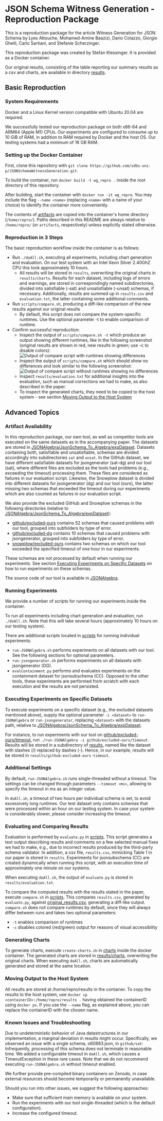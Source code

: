 # JSON Schema Witness Generation - Reproduction Package

This is a reproduction package for the article Witness Generation for JSON Schema
by Lyes Attouche, Mohamed-Amine Baazizi, Dario Colazzo, Giorgio Ghelli, Carlo Sartiani, and Stefanie Scherzinger.

This reproduction package was created by Stefan Klessinger.
It is provided as a Docker container.

Our original results, consisting of the table reporting our summary results as a csv and charts, are available in directory [results](artifacts/results). 

## Basic Reproduction
### System Requirements
Docker and a Linux Kernel version compatible with Ubuntu 20.04 are required.

We successfully tested our reproduction package on both x86-64 and ARM64 (Apple M1) CPUs. 
Our experiments are configured to consume up to 10 GiB of RAM, in addition to RAM required by Docker and the host OS. Our testing systems had a minimum of 16 GB RAM. 
### Setting up the Docker Container
First, clone this repository with 
``git clone https://github.com/sdbs-uni-p/JSONSchemaWitnessGeneration.git``. 

To build the container, run ``docker build -t wg_repro .`` inside the root directory of this repository.

After building, start the container with ``docker run -it wg_repro``. You may include the flag ``--name <name>`` (replacing ``<name>`` with a name of your choice) to identify the container more conveniently.

The contents of [artifacts](artifacts) are copied into the container's home directory (``/home/repro/``). Paths described in this README are always relative to ``/home/repro/`` (or ``artifacts``, respectively) unless explicitly stated otherwise.

### Reproduction in 3 Steps
The basic reproduction workflow inside the container is as follows:
* Run ``./doAll.sh``, executing all experiments, including chart generation and evaluation. On our test system with an Intel Xeon Silver 2.40GhZ CPU this took approximately 10 hours.
  * All results will be stored in ``results``, overwriting the original charts in ``results/charts``. Results for each dataset, including logs of errors and warnings, are stored in correspondingly named subdirectories, divided into satisfiable (-sat) and unsatisfiable (-unsat) schemas, if necessary. Additionally, results are summed up in ``results.csv`` and ``evaluation.txt``, the latter containing some additional comments. 
* Run ``scripts/compare.sh``, producing a diff-like comparison of the new results against our original results
  * By default, this script does not compare the system-specific runtimes. Use the optional parameter -t to enable comparison of runtime.
* Confirm successful reproduction:
    * Inspect the output of ``scripts/compare.sh -t`` which produce an output showing different runtimes, like in the following screenshot (original results are shown in red, new results in green; use -c to disable colors):
      ![Output of compare script with runtimes showing differences](supplements/compare-t.png "Compare output with runtime")
    * Inspect the output of ``scripts/compare.sh`` which should show no differences and look similar to the following screenshot:
      ![Output of compare script without runtimes showing no differences](supplements/compare.png "Compare output without runtime")
    * Inspect ``results/evaluation.txt`` for additional insights into the evaluation, such as manual corrections we had to make, as also described in the paper.
    * To inspect the generated charts, they need to be copied to the host system - see section [Moving Output to the Host System](#moving-output-to-the-host-system)

## Advanced Topics
### Artifact Availability
In this reproduction package, our own tool, as well as competitor tools are executed on the same datasets as in the accompanying paper. The datasets are stored in [JSONAlgebra/JsonSchema_To_Algebra/expDataset](artifacts/JSONAlgebra/JsonSchema_To_Algebra/expDataset). Datasets containing both, satisfiable and unsatisfiable, schemas are divided accordingly into subdirectories ``sat``  and ``unsat``. In the GitHub dataset, we have different satisfiable datasets for jsongenerator (sat-dg) and our tool (sat), where different files are excluded as the tools had problems (e.g., exceeding the timeout) processing them. These files are considered as failures in our evaluation script. Likewise, the Snowplow dataset is divided into different datasets for jsongenerator (dg) and our tool (ours), the latter missing two schemas that exceeded the timeout during our experiments which are also counted as failures in our evaluation script.

We also provide the excluded GitHub and Snowplow schemas in the following directories (relative to [JSONAlgebra/JsonSchema_To_Algebra/expDataset](artifacts/JSONAlgebra/JsonSchema_To_Algebra/expDataset)):
* [github/excluded-ours](artifacts/JSONAlgebra/JsonSchema_To_Algebra/expDataset/github/excluded-ours) contains 52 schemas that caused problems with our tool, grouped into subfolders by type of error.
* [github/excluded-dg](artifacts/JSONAlgebra/JsonSchema_To_Algebra/expDataset/github/excluded-dg) contains 10 schemas that caused problems with jsongenerator, grouped into subfolders by type of error.
* [snowplow/excluded-ours](artifacts/JSONAlgebra/JsonSchema_To_Algebra/expDataset/snowplow/excluded-ours) contains two schemas on which our tool exceeded the specified timeout of one hour in our experiments.

These schemas are not processed by default when running our experiments. See section [Executing Experiments on Specific Datasets](#executing-experiments-on-specific-datasets) on how to run experiments on these schemas.   

The source code of our tool is available in [JSONAlgebra](artifacts/JSONAlgebra).

### Running Experiments
We provide a number of scripts for running our experiments inside the container.

To run all experiments including chart generation and evaluation, run ``./doAll.sh``. Note that this will take several hours (approximately 10 hours on our testing system).

There are additional scripts located in [scripts](artifacts/scripts) for running individual experiments:
* ``run-JSONAlgebra.sh`` performs experiments on all datasets with our tool. See the following sections for optional parameters.
* ``run-jsongenerator.sh`` performs experiments on all datasets with jsongenerator (DG).
* ``evalContainment.py`` performs and evaluates experiments on the containment dataset for jsonsubschema (CC). Opposed to the other tools, these experiments are performed from scratch with each execution and the results are not persisted.

### Executing Experiments on Specific Datasets
To execute experiments on a specific dataset (e.g., the excluded datasets mentioned above), supply the optional parameter ``-i <dataset>`` to ``run-JSONAlgebra`` or ``run-jsongenerator``, replacing ``<dataset>`` with the datasets path, relative to [JSONAlgebra/JsonSchema_To_Algebra/expDataset](artifacts/JSONAlgebra/JsonSchema_To_Algebra/expDataset).

For instance, to run experiments with our tool on [github/excluded-ours/timeout](artifacts/JSONAlgebra/JsonSchema_To_Algebra/expDataset/github/excluded-ours/timeout), run ``./run-JSONAlgebra -i github/excluded-ours/timeout``. Results will be stored in a subdirectory of [results](artifacts/results), named like the dataset with slashes (/) replaced by dashes (-). Hence, in our example, results will be stored in ``results/github-excluded-ours-timeout``.

### Additional Settings
By default, ``run-JSONAlgebra.sh`` runs single-threaded without a timeout. The settings can be changed through parameters ``--timeout <ms>``, allowing to specify the timeout in ms as an integer value.

In ``doAll.sh``, a timeout of two hours per individual schema is set, to avoid excessively long runtimes. Our test dataset only contains schemas that were processed within an hour on our testing system. In case your system is considerably slower, please consider increasing the timeout.

### Evaluating and Comparing Results
Evaluation is performed by ``evaluate.py`` in [scripts](artifacts/scripts). This script generates a text output describing results and comments on a few selected manual fixes we had to make, e.g., due to incorrect results produced by the third-party schema validator. In addition, a csv file, ``results.csv``, mimicking Table 1 in our paper is stored in ``results``. Experiments for jsonsubschema (CC) are created dynamically when running this script, with an execution time of approximately one minute on our systems. 

When executing ``doAll.sh``, the output of ``evaluate.py`` is stored in ``results/evaluation.txt``.

To compare the computed results with the results stated in the paper, execute ``compare.sh`` in [scripts](artifactts/scripts). This compares ``results.csv``, generated by ``evaluate.py``, against [original_results.csv](artifacts/results/original_results.csv), generating a diff-like output. ``compare.sh`` does not compare runtimes by default, since they will always differ between runs and takes two optional parameters:
* ``-t`` enables comparison of runtimes
* ``-c`` disables colored (red/green) output for reasons of visual accessibility

### Generating Charts
To generate charts, execute ``create-charts.sh`` in [charts](artifacts/charts) inside the docker container. The generated charts are stored in [results/charts](artifacts/results/charts), overwriting the original charts. When executing ``doAll.sh``, charts are automatically generated and stored at the same location.

### Moving Output to the Host System

All results are stored at /home/repro/results in the container. To copy the results to the host system, use ``docker cp <containerID>:/home/repro/results .`` having obtained the containerID using ``docker ps``. If you use the ``--name`` flag, as explained above, you can replace the containerID with the chosen name.

### Known Issues and Troubleshooting
Due to undeterministic behavior of Java datastructures in our implementation, a marginal deviation in results might occur. Specifically, we observed an issue with a single schema, o60883.json, in ``github/sat``: Infrequently, processing of this schema does not terminate in reasonable time. We added a configurable timeout in ``doAll.sh``, which causes a TimeoutException in these rare cases. Note that we do not recommend executing ``run-JSONAlgebra.sh`` without timeout enabled.

We further provide pre-compiled binary containers on Zenodo, in case external resources should become temporarily or permanently unavailable.

Should you run into other issues, we suggest the following approaches:
  * Make sure that sufficient main memory is available on your system.
  * Run the experiments with our tool single-threaded (which is the default configuration).
  * Increase the configured timeout.
